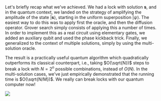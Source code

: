 Let's briefly recap what we've achieved. We had a lock with solution
$\mathbf{s}$, and in the quantum context, we landed on the strategy of
amplifying the amplitude of the state $\vert \mathbf{s}\rangle$,
starting in the uniform superposition $\vert\psi\rangle$. The easiest
way to do this was to apply first the oracle, and then the diffusion
operator. Grover search simply consists of applying this a number of
times. In order to implement this as a real circuit using elementary gates, we added an
auxiliary qubit and used the phase kickback trick. Finally, we
generalized to the context of multiple solutions, simply by using the
multi-solution oracle.

The result is a practically useful quantum algorithm which
quadratically outperforms its classical counterpart, i.e., taking
$O(\sqrt{N})$ steps to break a lock with $N = 2^n$ possible
combinations, instead of $O(N)$.
In the multi-solution cases, we've just empirically demonstrated that
the running time is $O(\sqrt{N/M})$.
We really can break locks with our quantum computer now!

<img src="pics/grover_end_graphic_g54.png">
